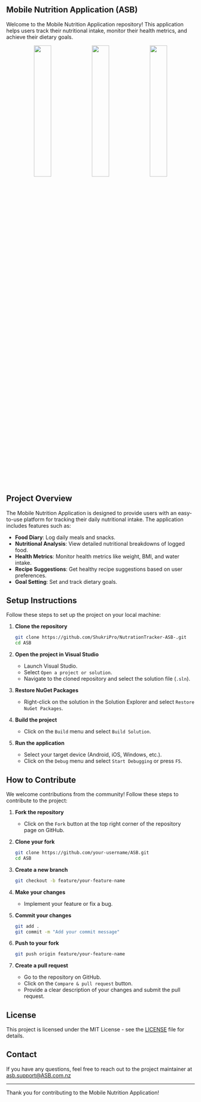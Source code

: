 ## Mobile Nutrition Application (ASB)
Welcome to the Mobile Nutrition Application repository! This application helps users track their nutritional intake, monitor their health metrics, and achieve their dietary goals.

<p align="center">
  <img src="https://github.com/D301-ASB/ASB/assets/125324204/1606756e-e1b1-4a87-a07f-2faaf045af3e" width="30%" />
  <img src="https://github.com/D301-ASB/ASB/assets/125324204/6d347843-f2f8-4158-be9f-573692b8f2fa" width="30%" />
  <img src="https://github.com/D301-ASB/ASB/assets/125324204/67ec9723-9ef8-4d65-bb4a-453efc8665c4" width="30%" />
</p>

## Project Overview

The Mobile Nutrition Application is designed to provide users with an easy-to-use platform for tracking their daily nutritional intake. The application includes features such as:

- **Food Diary**: Log daily meals and snacks.
- **Nutritional Analysis**: View detailed nutritional breakdowns of logged food.
- **Health Metrics**: Monitor health metrics like weight, BMI, and water intake.
- **Recipe Suggestions**: Get healthy recipe suggestions based on user preferences.
- **Goal Setting**: Set and track dietary goals.

## Setup Instructions

Follow these steps to set up the project on your local machine:

1. **Clone the repository**
    ```sh
    git clone https://github.com/ShukriPro/NutrationTracker-ASB-.git
    cd ASB
    ```

2. **Open the project in Visual Studio**
    - Launch Visual Studio.
    - Select `Open a project or solution`.
    - Navigate to the cloned repository and select the solution file (`.sln`).

3. **Restore NuGet Packages**
    - Right-click on the solution in the Solution Explorer and select `Restore NuGet Packages`.

4. **Build the project**
    - Click on the `Build` menu and select `Build Solution`.

5. **Run the application**
    - Select your target device (Android, iOS, Windows, etc.).
    - Click on the `Debug` menu and select `Start Debugging` or press `F5`.

## How to Contribute

We welcome contributions from the community! Follow these steps to contribute to the project:

1. **Fork the repository**
    - Click on the `Fork` button at the top right corner of the repository page on GitHub.

2. **Clone your fork**
    ```sh
    git clone https://github.com/your-username/ASB.git
    cd ASB
    ```

3. **Create a new branch**
    ```sh
    git checkout -b feature/your-feature-name
    ```

4. **Make your changes**
    - Implement your feature or fix a bug.

5. **Commit your changes**
    ```sh
    git add .
    git commit -m "Add your commit message"
    ```

6. **Push to your fork**
    ```sh
    git push origin feature/your-feature-name
    ```

7. **Create a pull request**
    - Go to the repository on GitHub.
    - Click on the `Compare & pull request` button.
    - Provide a clear description of your changes and submit the pull request.

## License

This project is licensed under the MIT License - see the [LICENSE](LICENSE) file for details.

## Contact

If you have any questions, feel free to reach out to the project maintainer at asb.support@ASB.com.nz

---

Thank you for contributing to the Mobile Nutrition Application!
